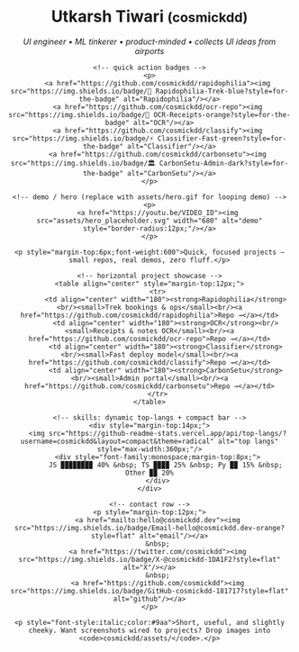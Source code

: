 

<!-- One-shot compact, playful README (clean, centered, horizontal) -->
<div align="center">
	<h1>Utkarsh Tiwari <small>(cosmickdd)</small></h1>
	<p><em>UI engineer • ML tinkerer • product-minded • collects UI ideas from airports</em></p>

	<!-- quick action badges -->
	<p>
		<a href="https://github.com/cosmickdd/rapidophilia"><img src="https://img.shields.io/badge/🚀 Rapidophilia-Trek-blue?style=for-the-badge" alt="Rapidophilia"/></a>
		<a href="https://github.com/cosmickdd/ocr-repo"><img src="https://img.shields.io/badge/🧾 OCR-Receipts-orange?style=for-the-badge" alt="OCR"/></a>
		<a href="https://github.com/cosmickdd/classify"><img src="https://img.shields.io/badge/⚡ Classifier-Fast-green?style=for-the-badge" alt="Classifier"/></a>
		<a href="https://github.com/cosmickdd/carbonsetu"><img src="https://img.shields.io/badge/🏛 CarbonSetu-Admin-dark?style=for-the-badge" alt="CarbonSetu"/></a>
	</p>

	<!-- demo / hero (replace with assets/hero.gif for looping demo) -->
	<p>
		<a href="https://youtu.be/VIDEO_ID"><img src="assets/hero_placeholder.svg" width="680" alt="demo" style="border-radius:12px;"/></a>
	</p>

	<p style="margin-top:6px;font-weight:600">Quick, focused projects — small repos, real demos, zero fluff.</p>

	<!-- horizontal project showcase -->
	<table align="center" style="margin-top:12px;">
		<tr>
			<td align="center" width="180"><strong>Rapidophilia</strong><br/><small>Trek bookings & ops</small><br/><a href="https://github.com/cosmickdd/rapidophilia">Repo →</a></td>
			<td align="center" width="180"><strong>OCR</strong><br/><small>Receipts & notes OCR</small><br/><a href="https://github.com/cosmickdd/ocr-repo">Repo →</a></td>
			<td align="center" width="180"><strong>Classifier</strong><br/><small>Fast deploy model</small><br/><a href="https://github.com/cosmickdd/classify">Repo →</a></td>
			<td align="center" width="180"><strong>CarbonSetu</strong><br/><small>Admin portal</small><br/><a href="https://github.com/cosmickdd/carbonsetu">Repo →</a></td>
		</tr>
	</table>

	<!-- skills: dynamic top-langs + compact bar -->
	<div style="margin-top:14px;">
		<img src="https://github-readme-stats.vercel.app/api/top-langs/?username=cosmickdd&layout=compact&theme=radical" alt="top langs" style="max-width:360px;"/>
		<div style="font-family:monospace;margin-top:8px;">
			JS ▉▉▉▉▉▉▉▉ 40% &nbsp; TS ▉▉▉▉ 25% &nbsp; Py ▉▉ 15% &nbsp; Other ▉▉ 20%
		</div>
	</div>

	<!-- contact row -->
	<p style="margin-top:12px;">
		<a href="mailto:hello@cosmickdd.dev"><img src="https://img.shields.io/badge/Email-hello@cosmickdd.dev-orange?style=flat" alt="email"/></a>
		&nbsp;
		<a href="https://twitter.com/cosmickdd"><img src="https://img.shields.io/badge/X-@cosmickdd-1DA1F2?style=flat" alt="X"/></a>
		&nbsp;
		<a href="https://github.com/cosmickdd"><img src="https://img.shields.io/badge/GitHub-cosmickdd-181717?style=flat" alt="github"/></a>
	</p>

	<p style="font-style:italic;color:#9aa">Short, useful, and slightly cheeky. Want screenshots wired to projects? Drop images into <code>cosmickdd/assets/</code>.</p>
</div>


